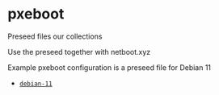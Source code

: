 # pxeboot
Preseed files our collections

Use the preseed together with netboot.xyz 

Example pxeboot configuration is a preseed file for Debian 11
- [`debian-11`](debian-11/preseed.sh)
